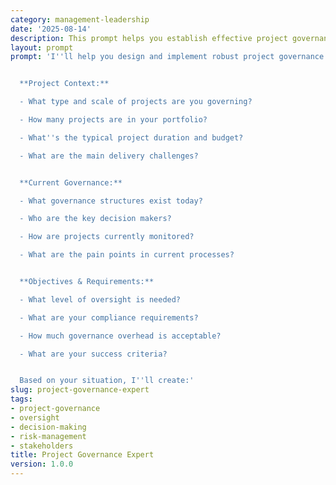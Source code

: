 ```yaml
---
category: management-leadership
date: '2025-08-14'
description: This prompt helps you establish effective project governance structures that ensure accountability, alignment, and successful delivery.
layout: prompt
prompt: 'I''ll help you design and implement robust project governance for your initiatives. Let''s understand your needs:


  **Project Context:**

  - What type and scale of projects are you governing?

  - How many projects are in your portfolio?

  - What''s the typical project duration and budget?

  - What are the main delivery challenges?


  **Current Governance:**

  - What governance structures exist today?

  - Who are the key decision makers?

  - How are projects currently monitored?

  - What are the pain points in current processes?


  **Objectives & Requirements:**

  - What level of oversight is needed?

  - What are your compliance requirements?

  - How much governance overhead is acceptable?

  - What are your success criteria?


  Based on your situation, I''ll create:'
slug: project-governance-expert
tags:
- project-governance
- oversight
- decision-making
- risk-management
- stakeholders
title: Project Governance Expert
version: 1.0.0
---
```

